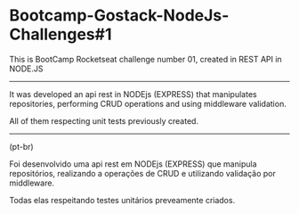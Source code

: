 # Bootcamp-Gostack-NodeJs-Challenges#1
  This is BootCamp Rocketseat challenge number 01, created in REST API in NODE.JS

***

 It was developed an api rest in NODEjs (EXPRESS) that manipulates repositories, performing CRUD operations and using middleware validation.

 All of them respecting unit tests previously created.

***

(pt-br)

 Foi desenvolvido uma api rest em NODEjs (EXPRESS)  que manipula repositórios, realizando a operações de CRUD e utilizando validação por middleware.

 Todas elas respeitando testes unitários preveamente criados.

